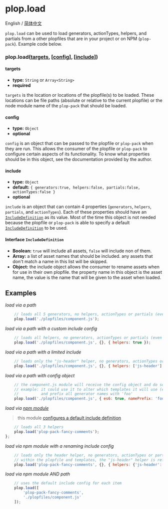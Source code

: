 plop.load
=========

English / [简体中文](./plop-load.zh-CN.md)

`plop.load` can be used to load generators, actionTypes, helpers, and partials from a other plopfiles that are in your project or on NPM (`plop-pack`). Example code below.

### plop.load([targets](#targets), [[config](#config)], [[include](#include)])

#### targets
- **type:** `String` or `Array<String>`
- **required**

`targets` is the location or locations of the plopfile(s) to be loaded. These locations can be file paths (absolute or relative to the current plopfile) or the node module name of the `plop-pack` that should be loaded.

#### config
- **type:** `Object`
- **optional**

`config` is an object that can be passed to the plopfile or `plop-pack` when they are run. This allows the consumer of the plopfile or `plop-pack` to configure certain aspects of its functionality. To know what properties should be in this object, see the documentation provided by the author.

#### include
- **type:** `Object`
- **default:** `{ generators:true, helpers:false, partials:false, actionTypes:false }`
- **optional**

`include` is an object that can contain 4 properties (`generators`, `helpers`, `partials`, and `actionTypes`). Each of these properties should have an [`IncludeDefinition`](#IncludeDefinition) as its value. Most of the time this object is not needed because the plopfile or `plop-pack` is able to specify a default [`IncludeDefinition`](#IncludeDefinition) to be used.

#### Interface `IncludeDefinition`
- **Boolean:** `true` will include all assets, `false` will include non of them.
- **Array:** a list of asset names that should be included. any assets that don't match a name in this list will be skipped.
- **Object:** the include object allows the consumer to rename assets when for use in their own plopfile. the property name in this object is the asset name, the value is the name that will be given to the asset when loaded.

## Examples
*load via a path*
```javascript
	// loads all 5 generators, no helpers, actionTypes or partials (even if they exist)
	plop.load('./plopfiles/component.js');
```
*load via a path with a custom include config*
```javascript
	// loads all helpers, no generators, actionTypes or partials (even if they exist)
	plop.load('./plopfiles/component.js', {}, { helpers: true });
```
*load via a path with a limited include*
```javascript
	// loads only the "js-header" helper, no generators, actionTypes or partials (even if they exist)
	plop.load('./plopfiles/component.js', {}, { helpers: ['js-header'] });
```
*load via a path with config object*
```javascript
	// the component.js module will receive the config object and do something
	// example: it could use it to alter which templates it will use (es6)
	//          and prefix all generator names with 'foo'
	plop.load('./plopfiles/component.js', { es6: true, namePrefix: 'foo' });
```
*load via [npm module](https://www.npmjs.com/package/plop-pack-fancy-comments)*
> this module [configures a default include definition](https://github.com/amwmedia/plop-pack-fancy-comments/blob/master/index.js#L13)

```javascript
	// loads all 3 helpers
	plop.load('plop-pack-fancy-comments');
};
```
*load via npm module with a renaming include config*
```javascript
	// loads only the header helper, no generators, actionTypes or partials (even if they exist)
	// within the plopfile and templates, the "js-header" helper is referenced as "titleComment"
	plop.load('plop-pack-fancy-comments', {}, { helpers: {'js-header': 'titleComment'} });
```
*load via npm module AND path*
```javascript
	// uses the default include config for each item
	plop.load([
		'plop-pack-fancy-comments',
		'./plopfiles/component.js'
	]);
```
